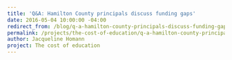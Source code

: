 ```yaml
---
title: 'Q&A: Hamilton County principals discuss funding gaps'
date: 2016-05-04 10:00:00 -04:00
redirect_from: /blog/q-a-hamilton-county-principals-discuss-funding-gaps/
permalink: /projects/the-cost-of-education/q-a-hamilton-county-principals-discuss-funding-gaps/
author: Jacqueline Homann
project: The cost of education
---
```


